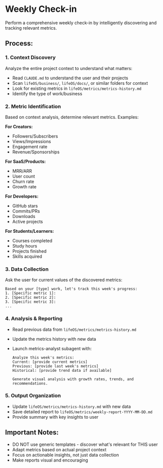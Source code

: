 # Weekly Check-in

Perform a comprehensive weekly check-in by intelligently discovering and tracking relevant metrics.

## Process:

### 1. Context Discovery

Analyze the entire project context to understand what matters:

- Read `CLAUDE.md` to understand the user and their projects
- Scan `lifeOS/business/`, `lifeOS/docs/`, or similar folders for context
- Look for existing metrics in `lifeOS/metrics/metrics-history.md`
- Identify the type of work/business

### 2. Metric Identification

Based on context analysis, determine relevant metrics. Examples:

**For Creators:**

- Followers/Subscribers
- Views/Impressions
- Engagement rate
- Revenue/Sponsorships

**For SaaS/Products:**

- MRR/ARR
- User count
- Churn rate
- Growth rate

**For Developers:**

- GitHub stars
- Commits/PRs
- Downloads
- Active projects

**For Students/Learners:**

- Courses completed
- Study hours
- Projects finished
- Skills acquired

### 3. Data Collection

Ask the user for current values of the discovered metrics:

```text
Based on your [type] work, let's track this week's progress:
1. [Specific metric 1]:
2. [Specific metric 2]:
3. [Specific metric 3]:
...
```

### 4. Analysis & Reporting

- Read previous data from `lifeOS/metrics/metrics-history.md`
- Update the metrics history with new data
- Launch metrics-analyst subagent with:

  ```text
  Analyze this week's metrics:
  Current: [provide current metrics]
  Previous: [provide last week's metrics]
  Historical: [provide trend data if available]

  Generate visual analysis with growth rates, trends, and recommendations.
  ```

### 5. Output Organization

- Update `lifeOS/metrics/metrics-history.md` with new data
- Save detailed report to `lifeOS/metrics/weekly-report-YYYY-MM-DD.md`
- Provide summary with key insights to user

## Important Notes:

- DO NOT use generic templates - discover what's relevant for THIS user
- Adapt metrics based on actual project context
- Focus on actionable insights, not just data collection
- Make reports visual and encouraging
